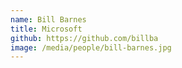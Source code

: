 ```yaml
---
name: Bill Barnes
title: Microsoft
github: https://github.com/billba
image: /media/people/bill-barnes.jpg
---
```

